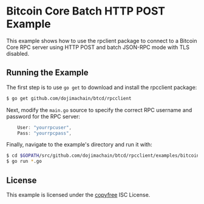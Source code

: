 Bitcoin Core Batch HTTP POST Example
==============================

This example shows how to use the rpclient package to connect to a Bitcoin Core RPC server using HTTP POST and batch JSON-RPC mode with TLS disabled.

## Running the Example

The first step is to use `go get` to download and install the rpcclient package:

```bash
$ go get github.com/dojimachain/btcd/rpcclient
```

Next, modify the `main.go` source to specify the correct RPC username and
password for the RPC server:

```Go
	User: "yourrpcuser",
	Pass: "yourrpcpass",
```

Finally, navigate to the example's directory and run it with:

```bash
$ cd $GOPATH/src/github.com/dojimachain/btcd/rpcclient/examples/bitcoincorehttp
$ go run *.go
```

## License

This example is licensed under the [copyfree](http://copyfree.org) ISC License.
